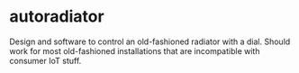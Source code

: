# autoradiator
Design and software to control an old-fashioned radiator with a dial. Should work for most old-fashioned installations that are incompatible with consumer IoT stuff.
